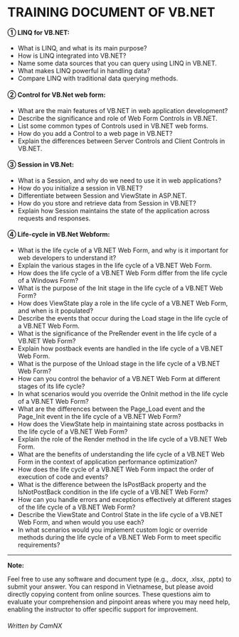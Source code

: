 # TRAINING DOCUMENT OF VB.NET

#### **① LINQ for VB.NET:**

* What is LINQ, and what is its main purpose?
* How is LINQ integrated into VB.NET?
* Name some data sources that you can query using LINQ in VB.NET.
* What makes LINQ powerful in handling data?
* Compare LINQ with traditional data querying methods.

#### **② Control for VB.Net web form:**

* What are the main features of VB.NET in web application development?
* Describe the significance and role of Web Form Controls in VB.NET.
* List some common types of Controls used in VB.NET web forms.
* How do you add a Control to a web page in VB.NET?
* Explain the differences between Server Controls and Client Controls in VB.NET.

#### **③ Session in VB.Net:**

* What is a Session, and why do we need to use it in web applications?
* How do you initialize a session in VB.NET?
* Differentiate between Session and ViewState in ASP.NET.
* How do you store and retrieve data from Session in VB.NET?
* Explain how Session maintains the state of the application across requests and responses.

#### **④ Life-cycle in VB.Net Webform:**

* What is the life cycle of a VB.NET Web Form, and why is it important for web developers to understand it?
* Explain the various stages in the life cycle of a VB.NET Web Form.
* How does the life cycle of a VB.NET Web Form differ from the life cycle of a Windows Form?
* What is the purpose of the Init stage in the life cycle of a VB.NET Web Form?
* How does ViewState play a role in the life cycle of a VB.NET Web Form, and when is it populated?
* Describe the events that occur during the Load stage in the life cycle of a VB.NET Web Form.
* What is the significance of the PreRender event in the life cycle of a VB.NET Web Form?
* Explain how postback events are handled in the life cycle of a VB.NET Web Form.
* What is the purpose of the Unload stage in the life cycle of a VB.NET Web Form?
* How can you control the behavior of a VB.NET Web Form at different stages of its life cycle?
* In what scenarios would you override the OnInit method in the life cycle of a VB.NET Web Form?
* What are the differences between the Page\_Load event and the Page\_Init event in the life cycle of a VB.NET Web Form?
* How does the ViewState help in maintaining state across postbacks in the life cycle of a VB.NET Web Form?
* Explain the role of the Render method in the life cycle of a VB.NET Web Form.
* What are the benefits of understanding the life cycle of a VB.NET Web Form in the context of application performance optimization?
* How does the life cycle of a VB.NET Web Form impact the order of execution of code and events?
* What is the difference between the IsPostBack property and the IsNotPostBack condition in the life cycle of a VB.NET Web Form?
* How can you handle errors and exceptions effectively at different stages of the life cycle of a VB.NET Web Form?
* Describe the ViewState and Control State in the life cycle of a VB.NET Web Form, and when would you use each?
* In what scenarios would you implement custom logic or override methods during the life cycle of a VB.NET Web Form to meet specific requirements?

***

**Note:**

Feel free to use any software and document type (e.g., .docx, .xlsx, .pptx) to submit your answer. You can respond in Vietnamese, but please avoid directly copying content from online sources. These questions aim to evaluate your comprehension and pinpoint areas where you may need help, enabling the instructor to offer specific support for improvement.



###### Written by CamNX
